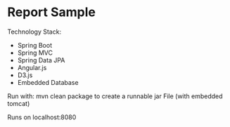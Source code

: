 Report Sample
=============

Technology Stack:
- Spring Boot
- Spring MVC
- Spring Data JPA
- Angular.js
- D3.js
- Embedded Database

Run with:
mvn clean package to create a runnable jar File (with embedded tomcat)

Runs on localhost:8080